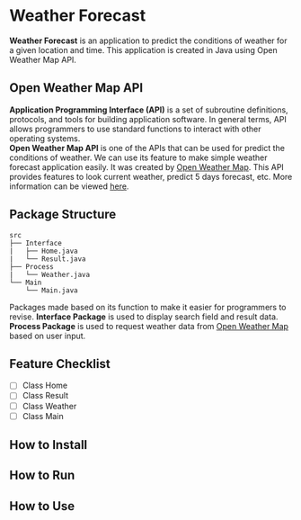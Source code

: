 # Weather Forecast
**Weather Forecast** is an application to predict the conditions of weather for a given location and time. This application is created in Java using Open Weather Map API.

## Open Weather Map API
**Application Programming Interface (API)** is a set of subroutine definitions, protocols, and tools for building application software. In general terms, API allows programmers to use standard functions to interact with other operating systems. <br>
**Open Weather Map API** is one of the APIs that can be used for predict the conditions of weather. We can use its feature to make simple weather forecast application easily. It was created by [Open Weather Map](https://openweathermap.org/). This API provides features to look current weather, predict 5 days forecast, etc. More information can be viewed [here](https://openweathermap.org/api).

## Package Structure 
```
src
├── Interface
|   ├── Home.java
|   └── Result.java
├── Process
|   └── Weather.java
└── Main
    └── Main.java
```
Packages made based on its function to make it easier for programmers to revise. **Interface Package** is used to display search field and result data. **Process Package** is used to request weather data from [Open Weather Map](https://openweathermap.org/) based on user input.

## Feature Checklist
- [ ] Class Home
- [ ] Class Result
- [ ] Class Weather
- [ ] Class Main

## How to Install

## How to Run

## How to Use
